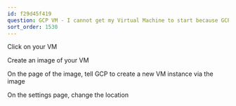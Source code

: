 ```yaml
---
id: f29d45f419
question: GCP VM - I cannot get my Virtual Machine to start because GCP has no resources.
sort_order: 1530
---
```


Click on your VM

Create an image of your VM

On the page of the image, tell GCP to create a new VM instance via the image

On the settings page, change the location

